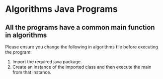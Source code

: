 # Algorithms Java Programs

## All the programs have a common main function in algorithms

Please ensure you change the following in algorithms file before executing the program:

1. Import the required java package.
2. Create an instance of the imported class and then execute the main from that instance.